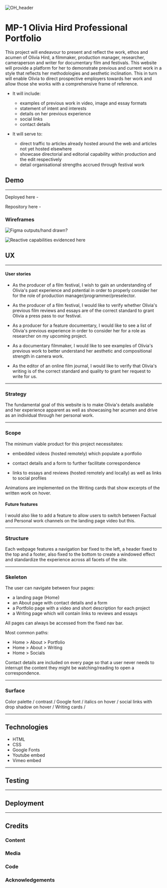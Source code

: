 ![OH_header](https://64.media.tumblr.com/a9932fd5e5508fce2c67b5b4d133583c/ededd5d66eb91b7b-e5/s1280x1920/b930aed5e286f3903788ad4334c44c9581191655.jpg)
# MP-1 Olivia Hird Professional Portfolio

This project will endeavour to present and reflect the work, ethos and acumen of Olivia Hird, a filmmaker, production manager, researcher, cameraperson and writer for documentary film and festivals. 
This website will provide a platform for her to demonstrate previous and current work in a style that reflects her methodologies and aesthetic inclination.
This in turn will enable Olivia to direct prospective employers towards her work and allow those she works with a comprehensive frame of reference.

* It will include:
    * examples of previous work in video, image and essay formats
    * statement of intent and interests
    * details on her previous experience
    * social links
    * contact details

* It will serve to: 
    * direct traffic to articles already hosted around the web and articles not yet hosted elsewhere
    * showcase directorial and editorial capability within production and the edit respectively
    * detail organisational strengths accrued through festival work

## Demo
_______

Deployed here -

Repository here -

### Wireframes

![Figma outputs/hand drawn?](URL)

![Reactive capabilities evidenced here](URL)

## UX
___

#### User stories

- As the producer of a film festival, I wish to gain an understanding of Olivia's past experience and potential in order to properly consider her for the role of production manager/programmer/preselector.

- As the producer of a film festival, I would like to verify whether Olivia's previous film reviews and essays are of the correct standard to grant Olivia a press pass to our festival.

- As a producer for a feature documentary, I would like to see a list of Olivia's previous experience in order to consider her for a role as researcher on my upcoming project.

- As a documentary filmmaker, I would like to see examples of Olivia's previous work to better understand her aesthetic and compositional strength in camera work.

- As the editor of an online film journal, I would like to verify that Olivia's writing is of the correct standard and quality to grant her request to write for us.
___
### Strategy

The fundamental goal of this website is to make Olivia's details available and her experience apparent as well as showcasing her acumen and drive as an individual through her personal work.
___
### Scope

The minimum viable product for this project necessitates:

- embedded videos (hosted remotely) which populate a portfolio

- contact details and a form to further facilitate correspondence

- links to essays and reviews (hosted remotely and locally) as well as links to social profiles

Animations are implemented on the Writing cards that show excerpts of the written work on hover.

#### Future features

I would also like to add a feature to allow users to switch between Factual and Personal work channels on the landing page video but this.
___
### Structure

Each webpage features a navigation bar fixed to the left, a header fixed to the top and a footer, also fixed to the bottom to create a windowed effect and standardize the experience across all facets of the site. 

___
### Skeleton

The user can navigate between four pages:
- a landing page (Home) 
- an About page with contact details and a form 
- a Portfolio page with a video and short description for each project
- a Writing page which will contain links to reviews and essays

All pages can always be accessed from the fixed nav bar.

Most common paths:
- Home > About > Portfolio
- Home > About > Writing
- Home > Socials

Contact details are included on every page so that a user never needs to interrupt the content they might be watching/reading to open a correspondence.

___
### Surface

Color palette / contrast / Google font / italics on hover / social links with drop shadow on hover / Writing cards / 

___
## Technologies

- HTML
- CSS
- Google Fonts
- Youtube embed
- Vimeo embed
___
## Testing


___
## Deployment


___
## Credits

### Content

### Media

### Code

### Acknowledgements